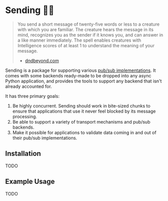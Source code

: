 # Sending 🧙🏽

> You send a short message of twenty-five words or less to a creature with which you are familiar.
> The creature hears the message in its mind, recognizes you as the sender if it knows you, and can answer in a like manner immediately.
> The spell enables creatures with Intelligence scores of at least 1 to understand the meaning of your message.
> - [dndbeyond.com](https://www.dndbeyond.com/spells/sending)

Sending is a package for supporting various [pub/sub implementations](https://en.wikipedia.org/wiki/Publish%E2%80%93subscribe_pattern).
It comes with some backends ready-made to be dropped into any async Python application, and provides the tools to support any backend
that isn't already accounted for.

It has three primary goals:
  1. Be highly concurrent. Sending should work in bite-sized chunks to ensure that applications that use it
     never feel blocked by its message processing.
  2. Be able to support a variety of transport mechanisms and pub/sub backends.
  3. Make it possible for applications to validate data coming in and out of their pub/sub implementations.

## Installation
TODO

## Example Usage
TODO

